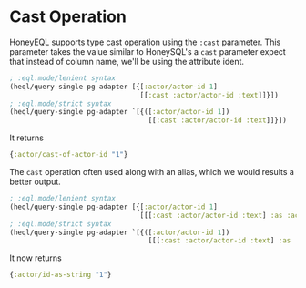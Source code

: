 # Cast Operation

HoneyEQL supports type cast operation using the `:cast` parameter. This parameter takes the value similar to HoneySQL's a `cast` parameter expect that instead of column name, we'll be using the attribute ident.

```clojure
; :eql.mode/lenient syntax
(heql/query-single pg-adapter [{[:actor/actor-id 1]
                                [[:cast :actor/actor-id :text]]}])
; :eql.mode/strict syntax
(heql/query-single pg-adapter `[{([:actor/actor-id 1])
                                  [[:cast :actor/actor-id :text]]}])
```

It returns

```clojure
{:actor/cast-of-actor-id "1"}
```

The `cast` operation often used along with an alias, which we would results a better output.

```clojure
; :eql.mode/lenient syntax
(heql/query-single pg-adapter [{[:actor/actor-id 1]
                                [[[:cast :actor/actor-id :text] :as :actor/id-as-string]]}])
; :eql.mode/strict syntax
(heql/query-single pg-adapter `[{([:actor/actor-id 1])
                                  [[[:cast :actor/actor-id :text] :as :actor/id-as-string]]}])
```

It now returns

```clojure
{:actor/id-as-string "1"}
```